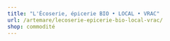 ```yaml
---
title: "L'Écoserie, épicerie BIO • LOCAL • VRAC"
url: /artemare/lecoserie-epicerie-bio-local-vrac/
shop: commodité
---
```

